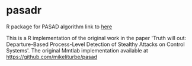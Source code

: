 # pasadr
R package for PASAD algorithm
link to
<a href = "https://cran.r-project.org/web/packages/pasadr/index.html"> here </a>

This is a R implementation of the original work in the paper 'Truth will out: Departure-Based Process-Level Detection of Stealthy Attacks on Control Systems'. The original Mmtlab implementation available at https://github.com/mikeliturbe/pasad
